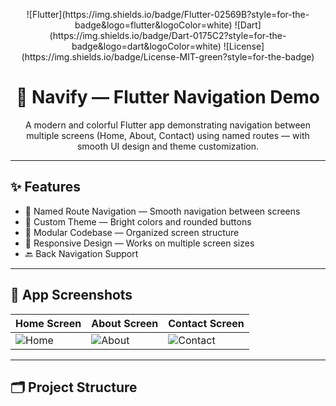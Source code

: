 <p align="center">
  ![Flutter](https://img.shields.io/badge/Flutter-02569B?style=for-the-badge&logo=flutter&logoColor=white)
  ![Dart](https://img.shields.io/badge/Dart-0175C2?style=for-the-badge&logo=dart&logoColor=white)
  ![License](https://img.shields.io/badge/License-MIT-green?style=for-the-badge)
</p>

<h1 align="center">🌟 Navify — Flutter Navigation Demo</h1>

<p align="center">
A modern and colorful Flutter app demonstrating navigation between multiple screens (Home, About, Contact) using named routes — with smooth UI design and theme customization.
</p>

---

## ✨ Features

- 🚀 Named Route Navigation — Smooth navigation between screens  
- 🎨 Custom Theme — Bright colors and rounded buttons  
- 🧩 Modular Codebase — Organized screen structure  
- 📱 Responsive Design — Works on multiple screen sizes  
- 🔙 Back Navigation Support  

---

## 📸 App Screenshots

| Home Screen | About Screen | Contact Screen |
|--------------|---------------|----------------|
| ![Home](https://github.com/user-attachments/assets/dd3a8e32-677e-4818-ad77-50968fa1e6e4) | ![About](https://github.com/user-attachments/assets/2399200f-b08f-489d-b977-bceb29a712cc) | ![Contact](https://github.com/user-attachments/assets/e22f39fa-71b0-44b0-b189-a8ac4a4edbe5) |

---

## 🗂️ Project Structure

